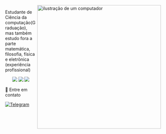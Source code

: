 <img src="https://raw.githubusercontent.com/MicaelliMedeiros/micaellimedeiros/master/image/computer-illustration.png" alt="ilustração de um computador" min-width="400px" max-width="400px" width="400px" align="right">

<p align="left"> 
 Estudante de Ciência da computação(Graduação), mas também estudo fora a parte matemática, filosofia, física e eletrõnica (experiência profissional)
</p>

<p align="center">

<img src="https://img.shields.io/badge/c-%2300599C.svg?style=for-the-badge&logo=c&logoColor=white"/>
<img src="https://img.shields.io/badge/latex-%23008080.svg?style=for-the-badge&logo=latex&logoColor=white"/> 
<img src="https://img.shields.io/badge/Haskell-5e5086?style=for-the-badge&logo=haskell&logoColor=white"/>


<p align="left">
  
</p>

<p align="left">
  💌 Entre em contato
</p>

<p align="left">
  <a href="#" title="https://t.me/marcrof">
  <img src="https://img.shields.io/badge/Telegram-2CA5E0?style=for-the-badge&logo=telegram&logoColor=white" alt="Telegram"/></a>
  
